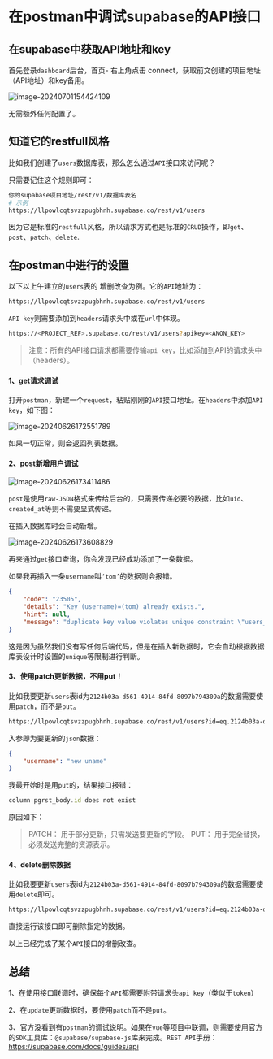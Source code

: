 # 在postman中调试supabase的API接口

## 在supabase中获取API地址和key

首先登录`dashboard`后台，首页- 右上角点击 connect，获取前文创建的项目地址（API地址）和key备用。

![image-20240701154424109](https://image.imqd.cn/202407011544194.png)

无需额外任何配置了。

## 知道它的restfull风格

比如我们创建了`users`数据库表，那么怎么通过`API`接口来访问呢？

只需要记住这个规则即可：

```bash
你的supabase项目地址/rest/v1/数据库表名
# 示例
https://llpowlcqtsvzzpugbhnh.supabase.co/rest/v1/users
```

因为它是标准的`restfull`风格，所以请求方式也是标准的`CRUD`操作，即`get`、`post`、`patch`、`delete`.

## 在postman中进行的设置

以下以上午建立的`users`表的 增删改查为例。它的`API`地址为：

```bash
https://llpowlcqtsvzzpugbhnh.supabase.co/rest/v1/users
```

`API key`则需要添加到`headers`请求头中或在`url`中体现。

```bash
https://<PROJECT_REF>.supabase.co/rest/v1/users?apikey=<ANON_KEY>
```

> 注意：所有的API接口请求都需要传输`api key`，比如添加到API的请求头中（headers）。

#### 1、get请求调试

打开`postman`，新建一个`request`，粘贴刚刚的`API`接口地址。在`headers`中添加`API key`，如下图：

![image-20240626172551789](https://image.imqd.cn/202406261725149.png)

如果一切正常，则会返回列表数据。

#### 2、post新增用户调试

![image-20240626173411486](https://image.imqd.cn/202406261734215.png)

`post`是使用`raw-JSON`格式来传给后台的，只需要传递必要的数据，比如`uid`、`created_at`等则不需要显式传递。

在插入数据库时会自动新增。

![image-20240626173608829](https://image.imqd.cn/202406261736779.png)

再来通过`get`接口查询，你会发现已经成功添加了一条数据。

如果我再插入一条`username`叫`‘tom’`的数据则会报错。

```json
{
    "code": "23505",
    "details": "Key (username)=(tom) already exists.",
    "hint": null,
    "message": "duplicate key value violates unique constraint \"users_username_key\""
}
```

这是因为虽然我们没有写任何后端代码，但是在插入新数据时，它会自动根据数据库表设计时设置的`unique`等限制进行判断。

#### 3、使用patch更新数据，不用put！

比如我要更新`users`表id为`2124b03a-d561-4914-84fd-8097b794309a`的数据需要使用`patch`，而不是`put`。

```bash
https://llpowlcqtsvzzpugbhnh.supabase.co/rest/v1/users?id=eq.2124b03a-d561-4914-84fd-8097b794309a
```

入参即为要更新的`json`数据：

```json
{
    "username": "new uname"
}
```

我最开始时是用`put`的，结果接口报错：

```js
column pgrst_body.id does not exist
```

原因如下：

> PATCH： 用于部分更新，只需发送要更新的字段。
> PUT： 用于完全替换，必须发送完整的资源表示。

#### 4、delete删除数据

比如我要更新`users`表id为`2124b03a-d561-4914-84fd-8097b794309a`的数据需要使用`delete`即可。

```bash
https://llpowlcqtsvzzpugbhnh.supabase.co/rest/v1/users?id=eq.2124b03a-d561-4914-84fd-8097b794309a
```

直接运行该接口即可删除指定的数据。

以上已经完成了某个`API`接口的增删改查。

## 总结

1、在使用接口联调时，确保每个`API`都需要附带请求头`api key`（类似于`token`）

2、在`update`更新数据时，要使用`patch`而不是`put`。

3、官方没看到有`postman`的调试说明。如果在`vue`等项目中联调，则需要使用官方的`SDK`工具库：`@supabase/supabase-js`库来完成。`REST API`手册：https://supabase.com/docs/guides/api